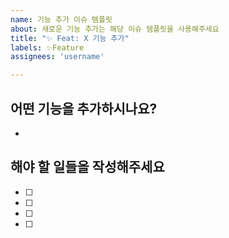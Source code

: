 ```yaml
---
name: 기능 추가 이슈 템플릿
about: 새로운 기능 추가는 해당 이슈 템플릿을 사용해주세요
title: "✨ Feat: X 기능 추가"
labels: ✨Feature
assignees: 'username'

---
```


## 어떤 기능을 추가하시나요?
- 

## 해야 할 일들을 작성해주세요
- [ ]
- [ ]
- [ ]
- [ ]